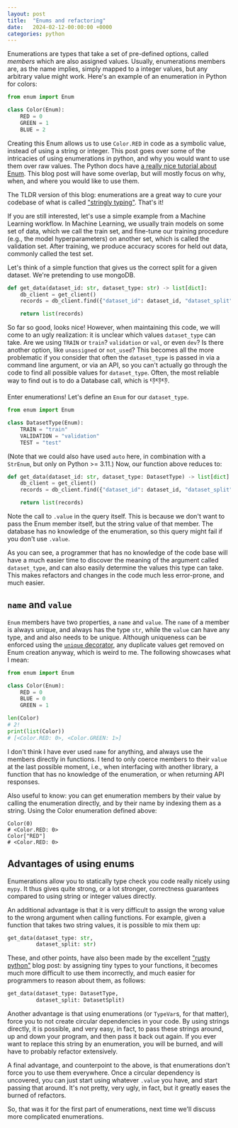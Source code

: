```yaml
---
layout: post
title:  "Enums and refactoring"
date:   2024-02-12-00:00:00 +0000
categories: python
---
```


Enumerations are types that take a set of pre-defined options, called _members_ which are also assigned values. Usually, enumerations members are, as the name implies, simply mapped to a integer values, but any arbitrary value might work. Here's an example of an enumeration in Python for colors:

```python
from enum import Enum

class Color(Enum):
    RED = 0
    GREEN = 1
    BLUE = 2

```

Creating this Enum allows us to use `Color.RED` in code as a symbolic value, instead of using a string or integer. This post goes over some of the intricacies of using enumerations in python, and why you would want to use them over raw values. The Python docs have [a really nice tutorial about Enum](https://docs.python.org/3/library/enum.html). This blog post will have some overlap, but will mostly focus on why, when, and where you would like to use them.

The TLDR version of this blog: enumerations are a great way to cure your codebase of what is called ["stringly typing"](https://wiki.c2.com/?StringlyTyped). That's it!

If you are still interested, let's use a simple example from a Machine Learning workflow. In Machine Learning, we usually train models on some set of data, which we call the train set, and fine-tune our training procedure (e.g., the model hyperparameters) on another set, which is called the validation set. After training, we produce accuracy scores for held out data, commonly called the test set.

Let's think of a simple function that gives us the correct split for a given dataset. We're pretending to use mongoDB.

```python
def get_data(dataset_id: str, dataset_type: str) -> list[dict]:
    db_client = get_client()
    records = db_client.find({"dataset_id": dataset_id, "dataset_split": dataset_type})

    return list(records)

```

So far so good, looks nice! However, when maintaining this code, we will come to an ugly realization: it is unclear which values `dataset_type` can take. Are we using `TRAIN` or `train`? `validation` or `val`, or even `dev`? Is there another option, like `unassigned` or `not_used`? This becomes all the more problematic if you consider that often the `dataset_type` is passed in via a command line argument, or via an API, so you can't actually go through the code to find all possible values for `dataset_type`. Often, the most reliable way to find out is to do a Database call, which is 👎👎👎.

Enter enumerations! Let's define an `Enum` for our `dataset_type`.

```python
from enum import Enum

class DatasetType(Enum):
    TRAIN = "train"
    VALIDATION = "validation"
    TEST = "test"

```

(Note that we could also have used `auto` here, in combination with a `StrEnum`, but only on Python >= 3.11.)
Now, our function above reduces to:

```python
def get_data(dataset_id: str, dataset_type: DatasetType) -> list[dict]:
    db_client = get_client()
    records = db_client.find({"dataset_id": dataset_id, "dataset_split": dataset_type.value})

    return list(records)

```

Note the call to `.value` in the query itself. This is because we don't want to pass the Enum member itself, but the string value of that member. The database has no knowledge of the enumeration, so this query might fail if you don't use `.value`.

As you can see, a programmer that has no knowledge of the code base will have a much easier time to discover the meaning of the argument called `dataset_type`, and can also easily determine the values this type can take. This makes refactors and changes in the code much less error-prone, and much easier.

## `name` and `value`

`Enum` members have two properties, a `name` and `value`. The `name` of a member is always unique, and always has the type `str`, while the `value` can have any type, and and also needs to be unique. Although uniqueness can be enforced using the [`unique` decorator](https://docs.python.org/3/library/enum.html#enum.unique), any duplicate values get removed on Enum creation anyway, which is weird to me. The following showcases what I mean:

```python
from enum import Enum

class Color(Enum):
    RED = 0
    BLUE = 0
    GREEN = 1

len(Color)
# 2!
print(list(Color))
# [<Color.RED: 0>, <Color.GREEN: 1>]
```

I don't think I have ever used `name` for anything, and always use the members directly in functions. I tend to only coerce members to their `value` at the last possible moment, i.e., when interfacing with another library, a function that has no knowledge of the enumeration, or when returning API responses.

Also useful to know: you can get enumeration members by their value by calling the enumeration directly, and by their name by indexing them as a string. Using the Color enumeration defined above:

```
Color(0)
# <Color.RED: 0>
Color["RED"]
# <Color.RED: 0>

```

## Advantages of using enums

Enumerations allow you to statically type check you code really nicely using `mypy`. It thus gives quite strong, or a lot stronger, correctness guarantees compared to using string or integer values directly.

An additional advantage is that it is very difficult to assign the wrong value to the wrong argument when calling functions. For example, given a function that takes two string values, it is possible to mix them up:

```python
get_data(dataset_type: str,
         dataset_split: str)
```

These, and other points, have also been made by the excellent ["rusty python"](https://kobzol.github.io/rust/python/2023/05/20/writing-python-like-its-rust.html) blog post: by assigning tiny types to your functions, it becomes much more difficult to use them incorrectly, and much easier for programmers to reason about them, as follows:

```python
get_data(dataset_type: DatasetType,
         dataset_split: DatasetSplit)
```

Another advantage is that using enumerations (or `TypeVar`s, for that matter), force you to not create circular dependencies in your code. By using strings directly, it is possible, and very easy, in fact, to pass these strings around, up and down your program, and then pass it back out again. If you ever want to replace this string by an enumeration, you will be burned, and will have to probably refactor extensively.

A final advantage, and counterpoint to the above, is that enumerations don't force you to use them everywhere. Once a circular dependency is uncovered, you can just start using whatever `.value` you have, and start passing that around. It's not pretty, very ugly, in fact, but it greatly eases the burned of refactors. 

So, that was it for the first part of enumerations, next time we'll discuss more complicated enumerations.